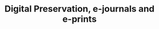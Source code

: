 ---
abstract: null
creators:
- Beagrie, Neil
date: null
document_url: https://services.phaidra.univie.ac.at/api/object/o:295000/download
grand_parent: iPRES
institutions: []
keywords:
- beijing
landing_page_url: https://phaidra.univie.ac.at/o:295000
language: eng
layout: publication
license: CC BY-SA 3.0 AT
notes_url: null
parent: iPRES 2004
publication_type: presentation
size: 175446
slides_url: null
source_name: iPRES
title: Digital Preservation, e-journals and e-prints
year: 2004
---